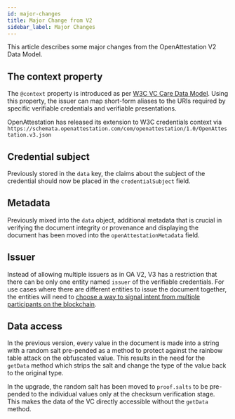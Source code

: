 ```yaml
---
id: major-changes
title: Major Change from V2
sidebar_label: Major Changes
---
```


This article describes some major changes from the OpenAttestation V2 Data Model.

## The context property

The `@context` property is introduced as per [W3C VC Care Data Model](https://www.w3.org/TR/vc-data-model/#contexts). Using this property, the issuer can map short-form aliases to the URIs required by specific verifiable credentials and verifiable presentations.

OpenAttestation has released its extension to W3C credentials context via `https://schemata.openattestation.com/com/openattestation/1.0/OpenAttestation.v3.json`

## Credential subject

Previously stored in the `data` key, the claims about the subject of the credential should now be placed in the `credentialSubject` field.

## Metadata

Previously mixed into the `data` object, additional metadata that is crucial in verifying the document integrity or provenance and displaying the document has been moved into the `openAttestationMetadata` field.

## Issuer

Instead of allowing multiple issuers as in OA V2, V3 has a restriction that there can be only one entity named `issuer` of the verifiable credentials. For use cases where there are different entities to issue the document together, the entities will need to [choose a way to signal intent from multiple participants on the blockchain](https://geek.sg/blog/comparing-different-ways-to-signal-intent-from-multiple-participants-on-the-blockchain).

## Data access

In the previous version, every value in the document is made into a string with a random salt pre-pended as a method to protect against the rainbow table attack on the obfuscated value. This results in the need for the `getData` method which strips the salt and change the type of the value back to the original type.

In the upgrade, the random salt has been moved to `proof.salts` to be pre-pended to the individual values only at the checksum verification stage. This makes the data of the VC directly accessible without the `getData` method.
